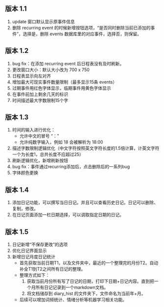 ## 版本 1.1


1. update 窗口默认显示原事件信息
1. 删除 recurring event 的时候新增按钮选项，“是否同时删除当前已添加的事件”，选择是，删除 events 数据库里的对应事件，选择否，则保留。



## 版本 1.2

1.  bug fix：在添加 recurring event 后日程表没有及时刷新。
1.  更改窗口大小：默认大小改为 700 x 750
1.  日程表显示向左对齐
1.  增加最大可现实事件数量限制（最多显示15条 events）
1.  过期事件用红色字体显示，临期事件用黄色字体显示
1.  在事件前加上剩余几天的标识
1.  时间描述最大字数限制15个字



## 版本 1.3

1.  时间的输入进行优化：
    +  允许中文的冒号 “：”
    +  允许纯数字输入，例如 18 会被解析为 18:00
2.  描述字数限制逻辑优化（中文字符按照英文字符长度的1.5倍计算，计英文字符一个为长度1，总共长度不应超过25）
3.  刷新逻辑优化，新增刷新按钮
4.  bug fix：事件通过recurring添加后，点击删除后的一系列bug
5.  字体颜色更换



## 版本 1.4

1.  添加日记功能，可以撰写当日日记。并且可以查看历史日记。日记可以删除、复制，修改。
2.  在日记页面添加一栏日期选择，可以调取指定日期的日记。



## 版本 1.5

1.  日记新增“不保存更改”的选项
2.  优化日记界面显示
3.  新增日记月度日记统计
    +  首先获取当前日期T1，以及文件夹中，最近的一个整理完的月份T2。自动补全T1到T2之间所有日记的整理。
    +  整理方式如下：
       1.  获取当前月份所有写了日记的日期，打印下日期+日记内容。直到把一个月所有日记记录到一个markdown文档。
       2.  将文档储存到 diary_hist 的文件夹下，文件命名为当前年+月。
    +  后续可以增加词频统计、情绪分析等机器学习相关功能。



